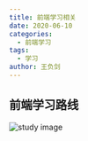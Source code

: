 ```yaml
---
title: 前端学习相关
date: 2020-06-10
categories:
  - 前端学习
tags:
  - 学习
author: 王负剑
---
```


## 前端学习路线
  ![study image](/studypic/前端学习路线.png)


